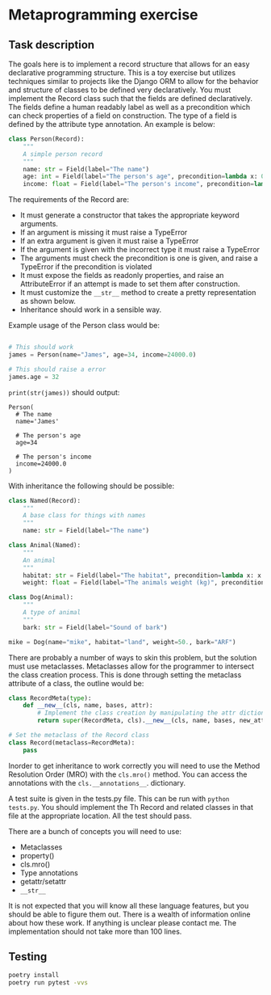 # Metaprogramming exercise

## Task description

The goals here is to implement a record structure that allows for an easy declarative programming structure. This is a toy exercise but utilizes techniques similar to projects like the Django ORM to allow for the behavior and structure of classes to be defined very declaratively. You must implement the Record class such that the fields are defined declaratively. The fields define a human readably label as well as a precondition which can check properties of a field on construction. The type of a field is defined by the attribute type annotation. An example is below:

```python
class Person(Record):
    """
    A simple person record
    """ 
    name: str = Field(label="The name") 
    age: int = Field(label="The person's age", precondition=lambda x: 0 <= x <= 150)
    income: float = Field(label="The person's income", precondition=lambda x: 0 <= x)
```

The requirements of the Record are:
* It must generate a constructor that takes the appropriate keyword arguments.
* If an argument is missing it must raise a TypeError
* If an extra argument is given it must raise a TypeError
* If the argument is given with the incorrect type it must raise a TypeError
* The arguments must check the precondition is one is given, and raise a TypeError if the precondition is violated
* It must expose the fields as readonly properties, and raise an AttributeError if an attempt is made to set them after construction.
* It must customize the `__str__` method to create a pretty representation as shown below.
* Inheritance should work in a sensible way.

Example usage of the Person class would be:
```python

# This should work
james = Person(name="James", age=34, income=24000.0)

# This should raise a error
james.age = 32
```

`print(str(james))` should output:

```
Person(
  # The name
  name='James'

  # The person's age
  age=34

  # The person's income
  income=24000.0
)
```

With inheritance the following should be possible:

```python
class Named(Record):
    """
    A base class for things with names
    """
    name: str = Field(label="The name") 

class Animal(Named):
    """
    An animal
    """
    habitat: str = Field(label="The habitat", precondition=lambda x: x in ["air", "land","water"])
    weight: float = Field(label="The animals weight (kg)", precondition=lambda x: 0 <= x)

class Dog(Animal):
    """
    A type of animal
    """
    bark: str = Field(label="Sound of bark")

mike = Dog(name="mike", habitat="land", weight=50., bark="ARF")
```

There are probably a number of ways to skin this problem, but the solution must use metaclasses. Metaclasses allow for the programmer to intersect the class creation process. This is done through setting the metaclass attribute of a class, the outline would be:

```python
class RecordMeta(type):
    def __new__(cls, name, bases, attr):
        # Implement the class creation by manipulating the attr dictionary
        return super(RecordMeta, cls).__new__(cls, name, bases, new_attr)

# Set the metaclass of the Record class
class Record(metaclass=RecordMeta):
    pass
```

Inorder to get inheritance to work correctly you will need to use the Method Resolution Order (MRO) with the `cls.mro()` method. You can access the annotations with the `cls.__annotations__`. dictionary.

A test suite is given in the tests.py file. This can be run with `python tests.py`. You should implement the Th Record and related classes in that file at the appropriate location.  All the test should pass.

There are a bunch of concepts you will need to use:
* Metaclasses
* property()
* cls.mro()
* Type annotations
* getattr/setattr
* `__str__`

It is not expected that you will know all these language features, but you should be able to figure them out. There is a wealth of information online about how these work. If anything is unclear please contact me. The implementation should not take more than 100 lines. 

## Testing

```bash
poetry install
poetry run pytest -vvs
```
